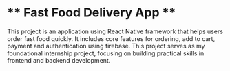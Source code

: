 # ** Fast Food Delivery App **
This project is an application using React Native framework that helps users order fast food quickly. It includes core features for ordering, add to cart, payment and authentication using firebase. This project serves as my foundational internship project, focusing on building practical skills in frontend and backend development. 
